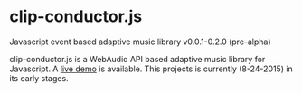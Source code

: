 # clip-conductor.js
Javascript event based adaptive music library
v0.0.1-0.2.0 (pre-alpha)
 
clip-conductor.js is a WebAudio API based adaptive music
library for Javascript. A [live demo](http://tmroyal.github.io/clip-conductor.js/)
is available. This projects is currently (8-24-2015) in its 
early stages.
